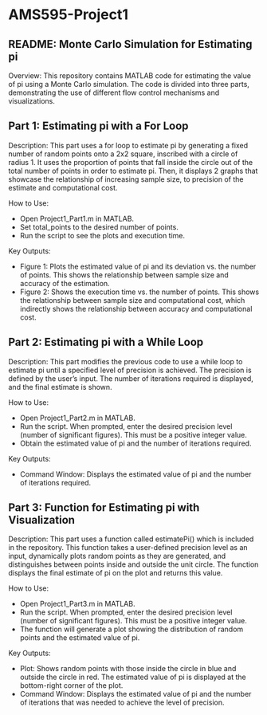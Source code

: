 # AMS595-Project1

## README: Monte Carlo Simulation for Estimating pi
Overview: 
This repository contains MATLAB code for estimating the value of pi using a Monte Carlo simulation. The code is divided into three parts, demonstrating the use of different flow control mechanisms and visualizations.

## Part 1: Estimating pi with a For Loop
Description: 
This part uses a for loop to estimate pi by generating a fixed number of random points onto a 2x2 square, inscribed with a circle of radius 1. It uses the proportion of points that fall inside the circle out of the total number of points in order to estimate pi. Then, it displays 2 graphs that showcase the relationship of increasing sample size, to precision of the estimate and computational cost. 

How to Use: 
- Open Project1_Part1.m in MATLAB.
- Set total_points to the desired number of points.
- Run the script to see the plots and execution time.

Key Outputs:
- Figure 1: Plots the estimated value of pi and its deviation vs. the number of points. This shows the relationship between sample size and accuracy of the estimation.
- Figure 2: Shows the execution time vs. the number of points. This shows the relationship between sample size and computational cost, which indirectly shows the relationship between accuracy and computational cost. 

## Part 2: Estimating pi with a While Loop
Description: 
This part modifies the previous code to use a while loop to estimate pi until a specified level of precision is achieved. The precision is defined by the user’s input. The number of iterations required is displayed, and the final estimate is shown.

How to Use: 
- Open Project1_Part2.m in MATLAB.
- Run the script. When prompted, enter the desired precision level (number of significant figures). This must be a positive integer value.
- Obtain the estimated value of pi and the number of iterations required.

Key Outputs: 
- Command Window: Displays the estimated value of pi and the number of iterations required.

## Part 3: Function for Estimating pi with Visualization
Description: 
This part uses a function called estimatePi() which is included in the repository. This function takes a user-defined precision level as an input, dynamically plots random points as they are generated, and distinguishes between points inside and outside the unit circle. The function displays the final estimate of pi on the plot and returns this value.

How to Use: 
- Open Project1_Part3.m in MATLAB.
- Run the script. When prompted, enter the desired precision level (number of significant figures). This must be a positive integer value.
- The function will generate a plot showing the distribution of random points and the estimated value of pi.

Key Outputs: 
- Plot: Shows random points with those inside the circle in blue and outside the circle in red. The estimated value of pi is displayed at the bottom-right corner of the plot.
- Command Window: Displays the estimated value of pi and the number of iterations that was needed to achieve the level of precision.
